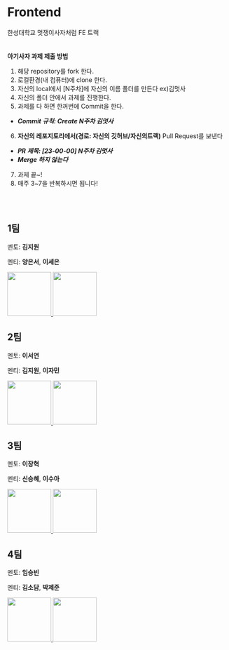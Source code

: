 # Frontend
한성대학교 멋쟁이사자처럼 FE 트랙
<br>
<br>
<br>
**아기사자 과제 제출 방법**
1. 해당 repository를 fork 한다.
2. 로컬환경(내 컴퓨터)에 clone 한다.
3. 자신의 local에서 [N주차]에 자신의 이름 폴더를 만든다
ex)김멋사
4. 자신의 폴더 안에서 과제를 진행한다.
5. 과제를 다 하면 한꺼번에 Commit을 한다.
- ***Commit 규칙: Create N주차 김멋사***
6. **자신의 레포지토리에서(경로: 자신의 깃허브/자신의트랙)** Pull Request를 보낸다
- ***PR 제목: [23-00-00] N주차 김멋사***
- ***Merge 하지 않는다***
7. 과제 끝~!
8. 매주 3~7을 반복하시면 됩니다!
<br>
<br>

## 1팀
멘토: **김지원**

멘티: **양은서**, **이세은**

<div>
  <a href="https://github.com/sheepyis">
    <img src="https://avatars.githubusercontent.com/u/113487989?v=4" width="100" style="max-width: 100%;">
  </a>
  <a href="https://github.com/sengooooo">
    <img src="https://avatars.githubusercontent.com/u/127099876?v=4" width="100" style="max-width: 100%;">
  </a>
</div>

## 2팀
멘토: **이서연**

멘티: **김지원**, **이자민**
<div>
  <a href="https://github.com/JongukYang">
    <img src="https://avatars.githubusercontent.com/u/73643657?v=4" width="100" style="max-width: 100%;">
  </a>
 <a href="https://github.com/jaminleee">
    <img src="https://avatars.githubusercontent.com/u/91969458?v=4" width="100" style="max-width: 100%;">
  </a>
</div>


## 3팀
멘토: **이장혁**

멘티: **신승혜**, **이수아**
<div>
  <a href="https://github.com/drimh">
    <img src="https://avatars.githubusercontent.com/u/107299318?v=4" width="100" style="max-width: 100%;">
  </a>
 <a href="https://github.com/Sooah-Lee">
    <img src="https://avatars.githubusercontent.com/u/129499979?v=4" width="100" style="max-width: 100%;">
  </a>
</div>


## 4팀
멘토: **임승빈**

멘티: **김소담**, **박제준**
<div>
  <a href="https://github.com/1123ksd1">
    <img src="https://avatars.githubusercontent.com/u/129500149?v=4" width="100" style="max-width: 100%;">
  </a>
 <a href="https://github.com/Jun279">
    <img src="https://avatars.githubusercontent.com/u/122501996?v=4" width="100" style="max-width: 100%;">
  </a>
</div>
